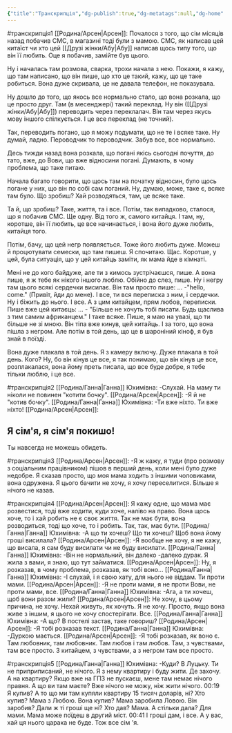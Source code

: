 ```yaml
---
{"title":"Транскрипція","dg-publish":true,"dg-metatags":null,"dg-home":null,"permalink":"/transkripcziyi/transkripcziya/","dgPassFrontmatter":true,"noteIcon":""}
---
```


#транскрипція1
[[Родина/Арсен\|Арсен]]:
Почалося з того, що сім місяців назад побачив СМС, в магазині тоді були з мамою. СМС, як написав цей китаїст чи хто цей [[Друзі жінки/Абу\|Абу]] написав щось типу того, що він її  любить. Оце я побачив, замійте був цього. 

Ну і началась там розмова,  сварка, трохи начала з нею. Покажи, я кажу, що там написано, що він пише, що хто це такий, кажу, що це таке робиться. Вона дуже скривала, це не давала телефон, не показувала. 

Ну дошло до того, що якось все нормально стало, що вона розкала, що це просто друг. Там (в месенджері) такий переклад. Ну він ([[Друзі жінки/Абу\|Абу]]) переводить через переклалач. Він там через якусь мову іншого спілкується. І  це все переклад (не точний). 

Так, переводить погано, що я можу подумати, що не те і всяке таке. Ну думай, ладно. Пероводчик то пероводчик. Забув все, все нормально. 

Десь тижди назад вона розкала, що погані якісь сьогодні почуття, до тато, вже, до Вови, що вже відносини погані. Думають, в чому проблема, що таке питаю. 

Начала багато говорити, що щось там на початку відносин, було щось погане у них, що він по собі сам поганий. Ну, думаю, може, таке є, всяке там було. Що зробиш? Хай розводяться, там, це всяке таке. 

Та й, що зробиш? Таке, життя, та і все. Потім, так випадково, сталося, що я побачив СМС. Ще одну. Від того ж, самого китайця. І там, ну, коротше, він її любить,  це все начинається, і вона його дуже любить, китайця того. 

Потім, бачу, що цей негр появляється. Тоже його любить дуже. Можеш й процютувати семески, що там пишеш. Я спочитаю. Щас. Коротше, у цей, була ситуація, що у цей китайць заміти, як мама йде в кімнаті. 

Мені не до кого байдуже, але ти з кимось зустрічаєшся, пише. А вона пише, я ж тебе як нікого іншого люблю. Обійно до слез, пише. Ну і негру там цього всякі сердечки висилає. Він там просто пише: ... -"hello, come." (Привіт, йди до мене). І все, ти вся переписка з ним, і сердечки. Ну і біжить до нього. І все. А з цим китайцем, прям любов, переписки. Пише вже цей китаєць: ... - "Більше не хочуть тобі писати. Будь щаслива з тим самим африканцем."  І таке всяке. Пише, я маю на увазі, що ти більше не зі мною. Він тіпа вже кинув, цей китайць. І за того, що вона пішла з негром. Але потім в той день, що це в шароніний кіноф, я був знай в поїзді. 

Вона дуже плакала в той день. Я з камеру включу. Дуже плакала в той день. Кого? Ну, бо він кінув це все, я так понимаю, що він кінув це все, розплакалася, вона йому преть писала, що все буде добре, я тебе тільки люблю, і це все. 

#транскрипція2 
[[Родина/Ганна\|Ганна]] Юхимівна:
-Слухай. На маму ти ніколи не повинен "котити бочку". 
[[Родина/Арсен\|Арсен]]:
-Я й не "котив бочку".
[[Родина/Ганна\|Ганна]] Юхимівна:
-Ти вже ніхто. Ти вже ніхто! 
[[Родина/Арсен\|Арсен]]:
## Я сім'я, я сім'я покишо!

Ты навсегда не можешь обидеть. 

#транскрипція3
[[Родина/Арсен\|Арсен]]:
-Я ж кажу, я туди (про розмову з соціальним працівником) пішов в перший день, коли мені було дуже недобре. Я сказав просто, що моя мама ходить з іншими чоловиками, вона одружена. Я цього бачити не хочу, я хочу переселитися. Більше я нічого не казав. 

#транскрипція4
[[Родина/Арсен\|Арсен]]:
Я кажу одне, що мама має розвестися, тоді вже ходити, куди хоче, наліво на право. Вона щось хоче, то і хай робить не є своє життя. Так не має бути, вона розводиться, тоді що хоче, то і робить. Так, так, має бути. 
[[Родина/Ганна\|Ганна]] Юхимівна:
-А що ти хочеш? Що ти хочеш? Щоб вона йому гроші висилала? 
[[Родина/Арсен\|Арсен]]:
-Я вообще не хочу, я не кажу, що висала, я сам буду висилати чи не буду висилати.
[[Родина/Ганна\|Ганна]] Юхимівна:
-Він не нормальний, він далеко -далеко дурак. Я жила з вами, я знаю, що тут займатися. 
[[Родина/Арсен\|Арсен]]:
Ну, я розказав, в чому проблема, розказав, як тобі воно...
[[Родина/Ганна\|Ганна]] Юхимівна:
-І слухай, і я свою хату, для нього не віддам. Ти проти мами.
[[Родина/Арсен\|Арсен]]:
-Я не проти мами, я не проти Вови, не проти мами, все. 
[[Родина/Ганна\|Ганна]] Юхимівна:
-Ага, а ти хочеш, щоб вони разом жили? 
[[Родина/Арсен\|Арсен]]:
Не хочу, в цьому причина, не хочу. Нехай живуть, як хочуть. Я не хочу. Просто, якщо вона живе з іншим, я цього не хочу спостерігати. Все. 
[[Родина/Ганна\|Ганна]] Юхимівна:
-А що? В постелі застав, таке говориш? 
[[Родина/Арсен\|Арсен]]:
-Я тобі розказав текст. 
[[Родина/Ганна\|Ганна]] Юхимівна:
-Дуркою мається. 
[[Родина/Арсен\|Арсен]]:
-Я тобі розказав, як воно є. Там любовник, там любовник. Там любов і там любов. Там, з чувствами, там все просто. З китайцем, з чувствами, а з негром там все просто. 

#транскрипція5 
[[Родина/Ганна\|Ганна]] Юхимівна:
-Куди? В Луцьку. Ти не приприписаний, не нічого. Я з нему квартиру і буду жити. Де захочу. А на квартиру? Якщо вже на ГПЗ не пускаєш, мене там немає нічого правня. А що ви там маєте? Вже нічого не можу, ніж жити нічого. 
00:19
Я купив? А то що ми там купяли квартиру 15 тисяч доларів, ні? Хто купив? Мама з Любою. Вона купив? Мама заробила Ловою. Він заробив? Дали ж ті гроші ще ні? Хто дав? Мама. А стільки дала? Для мами. Мама може поїдеш в другий міст. 
00:41
І гроші дам, і все. А у вас, хай ця нього царака не буде. Тож все сім 'я. 